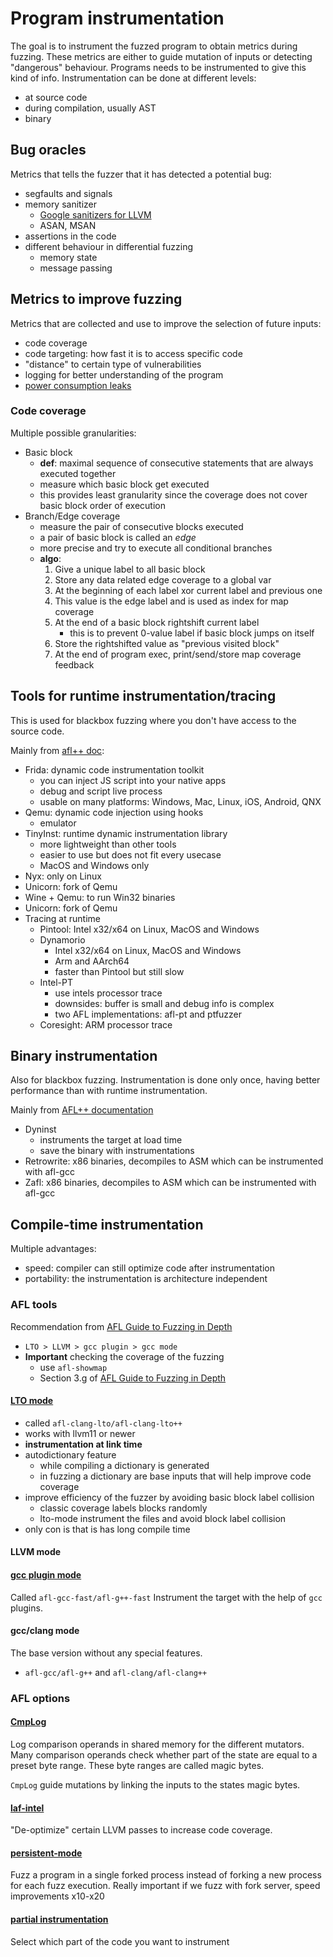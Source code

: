 # Program instrumentation

The goal is to instrument the fuzzed program to obtain metrics during fuzzing.
These metrics are either to guide mutation of inputs or detecting "dangerous" behaviour.
Programs needs to be instrumented to give this kind of info.
Instrumentation can be done at different levels:
- at source code
- during compilation, usually AST
- binary

## Bug oracles

Metrics that tells the fuzzer that it has detected a potential bug:
- segfaults and signals
- memory sanitizer
    - [Google sanitizers for LLVM](https://github.com/google/sanitizers)
    - ASAN, MSAN
- assertions in the code
- different behaviour in differential fuzzing
    - memory state
    - message passing

## Metrics to improve fuzzing

Metrics that are collected and use to improve the selection of future inputs:
- code coverage
- code targeting: how fast it is to access specific code
- "distance" to certain type of vulnerabilities
- logging for better understanding of the program
- [power consumption leaks](https://arxiv.org/abs/1908.05012)

### Code coverage

Multiple possible granularities:
- Basic block
    - __def__: maximal sequence of consecutive statements that are always
    executed together
    - measure which basic block get executed
    - this provides least granularity since the coverage does not cover
    basic block order of execution
- Branch/Edge coverage
    - measure the pair of consecutive blocks executed
    - a pair of basic block is called an _edge_
    - more precise and try to execute all conditional branches
    - __algo__:
        1. Give a unique label to all basic block
        2. Store any data related edge coverage to a global var
        3. At the beginning of each label xor current label and previous one
        4. This value is the edge label and is used as index for map coverage
        5. At the end of a basic block rightshift current label
            - this is to prevent 0-value label if basic block jumps on itself
        6. Store the rightshifted value as "previous visited block"
        7. At the end of program exec, print/send/store map coverage feedback

## Tools for runtime instrumentation/tracing

This is used for blackbox fuzzing where you don't have access to the source code.

Mainly from [afl++ doc](https://aflplus.plus/docs/fuzzing_binary-only_targets/):
- Frida: dynamic code instrumentation toolkit
    - you can inject JS script into your native apps
    - debug and script live process
    - usable on many platforms: Windows, Mac, Linux, iOS, Android, QNX
- Qemu: dynamic code injection using hooks
    - emulator
- TinyInst: runtime dynamic instrumentation library
    - more lightweight than other tools
    - easier to use but does not fit every usecase
    - MacOS and Windows only
- Nyx: only on Linux
- Unicorn: fork of Qemu
- Wine + Qemu: to run Win32 binaries
- Unicorn: fork of Qemu
- Tracing at runtime
    - Pintool: Intel x32/x64 on Linux, MacOS and Windows
    - Dynamorio
        - Intel x32/x64 on Linux, MacOS and Windows
        - Arm and AArch64
        - faster than Pintool but still slow
    - Intel-PT
        - use intels processor trace
        - downsides: buffer is small and debug info is complex
        - two AFL implementations: afl-pt and ptfuzzer
    - Coresight: ARM processor trace


## Binary instrumentation

Also for blackbox fuzzing.
Instrumentation is done only once, having better performance than with runtime instrumentation.

Mainly from [AFL++ documentation](https://aflplus.plus/docs/fuzzing_binary-only_targets/)
- Dyninst
    - instruments the target at load time
    - save the binary with instrumentations
- Retrowrite: x86 binaries, decompiles to ASM which can be instrumented
    with afl-gcc
- Zafl: x86 binaries, decompiles to ASM which can be instrumented
    with afl-gcc

## Compile-time instrumentation

Multiple advantages:
- speed: compiler can still optimize code after instrumentation
- portability: the instrumentation is architecture independent

### AFL tools

Recommendation from [AFL Guide to Fuzzing in Depth](https://github.com/AFLplusplus/AFLplusplus/blob/stable/docs/fuzzing_in_depth.md)
- `LTO > LLVM > gcc plugin > gcc mode`
- __Important__ checking the coverage of the fuzzing
    - use `afl-showmap`
    - Section 3.g of
    [AFL Guide to Fuzzing in Depth](https://github.com/AFLplusplus/AFLplusplus/blob/stable/docs/fuzzing_in_depth.md)

#### [LTO mode](https://github.com/AFLplusplus/AFLplusplus/blob/stable/instrumentation/README.lto.md)

- called `afl-clang-lto/afl-clang-lto++`
- works with llvm11 or newer
- __instrumentation at link time__
- autodictionary feature
    - while compiling a dictionary is generated
    - in fuzzing a dictionary are base inputs that will help improve code coverage
- improve efficiency of the fuzzer by avoiding basic block label collision
    - classic coverage labels blocks randomly
    - lto-mode instrument the files and avoid block label collision
- only con is that is has long compile time

#### LLVM mode

#### [gcc plugin mode](https://github.com/AFLplusplus/AFLplusplus/blob/stable/instrumentation/README.gcc_plugin.md)

Called `afl-gcc-fast/afl-g++-fast`
Instrument the target with the help of `gcc` plugins.

#### gcc/clang mode

The base version without any special features.
- `afl-gcc/afl-g++` and `afl-clang/afl-clang++`

### AFL options

#### [CmpLog](https://github.com/AFLplusplus/AFLplusplus/blob/stable/instrumentation/README.cmplog.md)

Log comparison operands in shared memory for the different mutators.
Many comparison operands check whether part of the state are equal to a preset byte range. 
These byte ranges are called magic bytes.

`CmpLog` guide mutations by linking the inputs to the states magic bytes.

#### [laf-intel](https://github.com/AFLplusplus/AFLplusplus/blob/stable/instrumentation/README.laf-intel.md)

"De-optimize" certain LLVM passes to increase code coverage.

#### [persistent-mode](https://github.com/AFLplusplus/AFLplusplus/blob/stable/instrumentation/README.persistent_mode.md)

Fuzz a program in a single forked process instead of forking a new process for each fuzz execution.
Really important if we fuzz with fork server, speed improvements x10-x20

#### [partial instrumentation](https://github.com/AFLplusplus/AFLplusplus/blob/stable/instrumentation/README.instrument_list.md)

Select which part of the code you want to instrument

